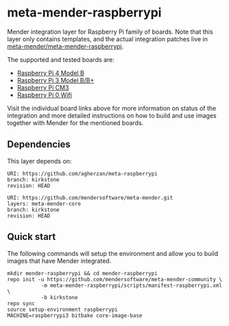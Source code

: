 # meta-mender-raspberrypi

Mender integration layer for Raspberry Pi family of boards. Note that this layer
only contains templates, and the actual integration patches live in
[meta-mender/meta-mender-raspberrypi](https://github.com/mendersoftware/meta-mender/tree/master/meta-mender-raspberrypi).

The supported and tested boards are:

- [Raspberry Pi 4 Model B](https://hub.mender.io/t/raspberry-pi-4-model-b/889/2)
- [Raspberry Pi 3 Model B/B+](https://hub.mender.io/t/raspberry-pi-3-model-b-b/57)
- [Raspberry Pi CM3](https://hub.mender.io/t/raspberry-pi-compute-module-3/110/2)
- [Raspberry Pi 0 Wifi](https://hub.mender.io/t/raspberry-pi-0-wifi/78)

Visit the individual board links above for more information on status of the
integration and more detailed instructions on how to build and use images
together with Mender for the mentioned boards.


## Dependencies

This layer depends on:

```
URI: https://github.com/agherzan/meta-raspberrypi
branch: kirkstone
revision: HEAD
```

```
URI: https://github.com/mendersoftware/meta-mender.git
layers: meta-mender-core
branch: kirkstone
revision: HEAD
```


## Quick start

The following commands will setup the environment and allow you to build images
that have Mender integrated.


```
mkdir mender-raspberrypi && cd mender-raspberrypi
repo init -u https://github.com/mendersoftware/meta-mender-community \
           -m meta-mender-raspberrypi/scripts/manifest-raspberrypi.xml \
           -b kirkstone
repo sync
source setup-environment raspberrypi
MACHINE=raspberrypi3 bitbake core-image-base
```


